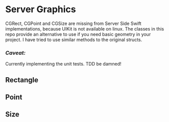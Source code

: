 # Server Graphics
CGRect, CGPoint and CGSize are missing from Server Side Swift implementations, because UIKit is not available on linux. The classes in this repo provide an alternative to use if you need basic geometry in your project.
I have tried to use similar methods to the original structs.

### _Caveat:_
Currently implementing the unit tests. TDD be damned!

## Rectangle

## Point

## Size
